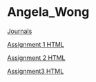# Angela_Wong

[Journals](https://github.com/bcb420-2021/Angela_Wong/wiki)

[Assignment 1 HTML](https://github.com/bcb420-2021/Angela_Wong/blob/main/Assignment1.html)

[Assignment 2 HTML](https://github.com/bcb420-2021/Angela_Wong/blob/main/A2_AngelaWong.html)

[Assignment3 HTML](https://github.com/bcb420-2021/Angela_Wong/blob/main/A3_AngelaWong.html)
